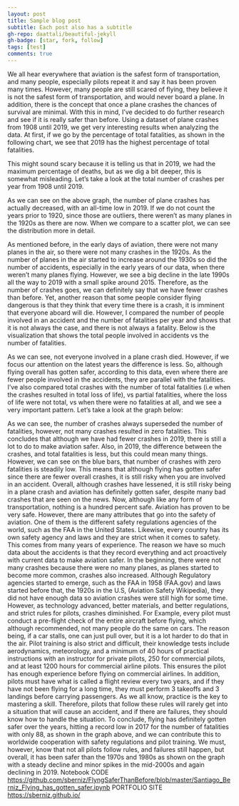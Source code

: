 ```yaml
---
layout: post
title: Sample blog post
subtitle: Each post also has a subtitle
gh-repo: daattali/beautiful-jekyll
gh-badge: [star, fork, follow]
tags: [test]
comments: true
---
```



We all hear everywhere that aviation is the safest form of transportation, and many people, especially pilots repeat it and say it has been proven many times.
However, many people are still scared of flying, they believe it is not the safest form of transportation, and would never board a plane. In addition, there is the concept that once a plane crashes the chances of survival are minimal. With this in mind, I’ve decided to do further research and see if it is really safer than before.
Using a dataset of plane crashes from 1908 until 2019, we get very interesting results when analyzing the data. At first, if we go by the percentage of total fatalities, as shown in the following chart, we see that 2019 has the highest percentage of total fatalities.

This might sound scary because it is telling us that in 2019, we had the maximum percentage of deaths, but as we dig a bit deeper, this is somewhat misleading. Let’s take a look at the total number of crashes per year from 1908 until 2019.

As we can see on the above graph, the number of plane crashes has actually decreased, with an all-time low in 2019. If we do not count the years prior to 1920, since those are outliers, there weren’t as many planes in the 1920s as there are now. When we compare to a scatter plot, we can see the distribution more in detail.

As mentioned before, in the early days of aviation, there were not many planes in the air, so there were not many crashes in the 1920s. As the number of planes in the air started to increase around the 1930s so did the number of accidents, especially in the early years of our data, when there weren’t many planes flying. However, we see a big decline in the late 1990s all the way to 2019 with a small spike around 2015. Therefore, as the number of crashes goes, we can definitely say that we have fewer crashes than before.
Yet, another reason that some people consider flying dangerous is that they think that every time there is a crash, it is imminent that everyone aboard will die. However, I compared the number of people involved in an accident and the number of fatalities per year and shows that it is not always the case, and there is not always a fatality. Below is the visualization that shows the total people involved in accidents vs the number of fatalities.

As we can see, not everyone involved in a plane crash died. However, if we focus our attention on the latest years the difference is less. So, although flying overall has gotten safer, according to this data, even where there are fewer people involved in the accidents, they are parallel with the fatalities.
I’ve also compared total crashes with the number of total fatalities (i.e when the crashes resulted in total loss of life), vs partial fatalities, where the loss of life were not total, vs when there were no fatalities at all, and we see a very important pattern. Let’s take a look at the graph below:

As we can see, the number of crashes always superseded the number of fatalities, however, not many crashes resulted in zero fatalities. This concludes that although we have had fewer crashes in 2019, there is still a lot to do to make aviation safer. Also, in 2019, the difference between the crashes, and total fatalities is less, but this could mean many things. However, we can see on the blue bars, that number of crashes with zero fatalities is steadily low. This means that although flying has gotten safer since there are fewer overall crashes, it is still risky when you are involved in an accident. Overall, although crashes have lessened, it is still risky being in a plane crash and aviation has definitely gotten safer, despite many bad crashes that are seen on the news.
Now, although like any form of transportation, nothing is a hundred percent safe. Aviation has proven to be very safe. However, there are many attributes that go into the safety of aviation. One of them is the different safety regulations agencies of the world, such as the FAA in the United States. Likewise, every country has its own safety agency and laws and they are strict when it comes to safety. This comes from many years of experience. The reason we have so much data about the accidents is that they record everything and act proactively with current data to make aviation safer.
In the beginning, there were not many crashes because there were no many planes, as planes started to become more common, crashes also increased. Although Regulatory agencies started to emerge, such as the FAA in 1958 (FAA.gov) and laws started before that, the 1920s in the U.S, (Aviation Safety Wikipedia), they did not have enough data so aviation crashes were still high for some time. However, as technology advanced, better materials, and better regulations, and strict rules for pilots, crashes diminished. For Example, every pilot must conduct a pre-flight check of the entire aircraft before flying, which although recommended, not many people do the same on cars. The reason being, if a car stalls, one can just pull over, but it is a lot harder to do that in the air.
Pilot training is also strict and difficult, their knowledge tests include aerodynamics, meteorology, and a minimum of 40 hours of practical instructions with an instructor for private pilots, 250 for commercial pilots, and at least 1200 hours for commercial airline pilots. This ensures the pilot has enough experience before flying on commercial airlines. In addition, pilots must have what is called a flight review every two years, and if they have not been flying for a long time, they must perform 3 takeoffs and 3 landings before carrying passengers. As we all know, practice is the key to mastering a skill. Therefore, pilots that follow these rules will rarely get into a situation that will cause an accident, and if there are failures, they should know how to handle the situation.
To conclude, flying has definitely gotten safer over the years, hitting a record low in 2017 for the number of fatalities with only 88, as shown in the graph above, and we can contribute this to worldwide cooperation with safety regulations and pilot training. We must, however, know that not all pilots follow rules, and failures still happen, but overall, it has been safer than the 1970s and 1980s as shown on the graph with a steady decline and minor spikes in the mid-2000s and again declining in 2019.
Notebook CODE
https://github.com/sberniz/FlyngSaferThanBefore/blob/master/Santiago_Berniz_Flying_has_gotten_safer.ipynb
PORTFOLIO SITE
https://sberniz.github.io/
